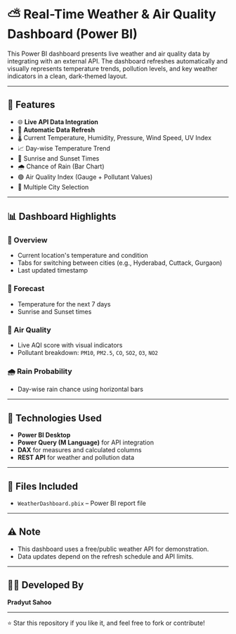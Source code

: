 # ⛅ Real-Time Weather & Air Quality Dashboard (Power BI)

This Power BI dashboard presents live weather and air quality data by integrating with an external API. The dashboard refreshes automatically and visually represents temperature trends, pollution levels, and key weather indicators in a clean, dark-themed layout.

---

## 📌 Features

- 🌐 **Live API Data Integration**
- 🔁 **Automatic Data Refresh**
- 🌡️ Current Temperature, Humidity, Pressure, Wind Speed, UV Index
- 📈 Day-wise Temperature Trend
- 🌅 Sunrise and Sunset Times
- 🌧️ Chance of Rain (Bar Chart)
- 🟢 Air Quality Index (Gauge + Pollutant Values)
- 📍 Multiple City Selection

---

## 📊 Dashboard Highlights

### 🧭 Overview
- Current location's temperature and condition
- Tabs for switching between cities (e.g., Hyderabad, Cuttack, Gurgaon)
- Last updated timestamp

### 📅 Forecast
- Temperature for the next 7 days
- Sunrise and Sunset times

### 🧪 Air Quality
- Live AQI score with visual indicators
- Pollutant breakdown: `PM10`, `PM2.5`, `CO`, `SO2`, `O3`, `NO2`

### 🌧️ Rain Probability
- Day-wise rain chance using horizontal bars

---

## 🔌 Technologies Used

- **Power BI Desktop**
- **Power Query (M Language)** for API integration
- **DAX** for measures and calculated columns
- **REST API** for weather and pollution data

---

## 📁 Files Included

- `WeatherDashboard.pbix` – Power BI report file

---

## ⚠️ Note

- This dashboard uses a free/public weather API for demonstration.
- Data updates depend on the refresh schedule and API limits.

---

## 👨‍💻 Developed By

**Pradyut Sahoo**

---

⭐ Star this repository if you like it, and feel free to fork or contribute!

